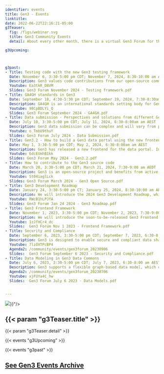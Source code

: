 ```yaml
---
identifier: events
title: Gen3 - Events
linktitle:
date: 2022-06-22T22:16:21-05:00
g3Teaser:
  fig: /figs/webinar.svg
  title: Gen3 Community Events
  detail: About every other month, there is a virtual Gen3 Forum for the community of Gen3 developers, operators, sponsors and users of Gen3 data platforms. These events aim to share information about how to set up new Gen3 instances, build a community that can help each other, and create clear paths for support from the Gen3 core development team.

g3Upcoming:



g3past:
- Title: Testing code with the new Gen3 testing framework
  Date: November 6, 3:30-5:00 pm CDT; November 7, 2024, 8:30-10:00 am AEDT
  Description: Gen3 values code contributions from our open-source community. However, the continuous integration testing available within our GitHub repositories has generally not been available to contributors external to CTDS.  This has made it difficult for contributors to assess their code changes and get them merged into the Gen3 codebase.  We will discuss in the forum the new Gen3 testing framework, which makes these tests available to anyone.  We will also discuss how contributors can create and contribute their own tests as part of their pull requests.  Speakers will include Peter Vassilatos, Director of Engineering, and Hara Juvvala, Principal Software Engineer in Test, both from the Center for Translational Data Science at the University of Chicago.
  Youtube: Ea3tkR_D8VM
  Slides: Gen3 Forum November 2024 - Testing framework.pdf
- Title: GA4GH standards in Gen3
  Date: September 18, 4:30-5:30 pm CDT; September 19, 2024, 7:30-8:30am AEST
  Description: GA4GH is an international standards setting body for Genomics and Health. Gen3 aims to follow GA4GH standards whenever possible in order to improve our interoperability with other systems and to simplify the use of a Gen3 Data Commons. Join us at our next community forum where we will provide an overview of our GA4GH compliant services and share plans for the future. Speakers will include Robert Grossman and Michael Lukowski from the University of Chicago, Center for Translational Data Science and Kyle Ellrott from the Oregon Health and Science University.
  Youtube: 98CpBDLYi_Q
  Slides: Gen3 Forum September 2024 - GA4GH.pdf
- Title: Data submission - Perspectives and solutions from different Gen3 systems
  Date: July 10, 3:30-5:00 pm CDT; July 11, 2024, 6:30-8:00am am AEST
  Description: Gen3 data submission can be complex and will vary from project to project.  The specifics will depend on the data model, data type, use of graph-model and/or metadata service, centrally managed vs user driven, and other project-specific requirements.  At this event we will hear from a range of Gen3 operators on how their projects approach the topic of data submission and how they have managed this process.
  Youtube: o_TmbU9thuY
  Slides: Gen3 Forum July 2024 - Data Submission.pdf
- Title: Gen3.2 - How to build a Gen3 data portal using the new frontend framework
  Date: May 1, 3:30-5:00 pm CDT; May 2, 2024, 6:30-8:00am am AEST
  Description: Gen3 has released a new frontend for the data portal. In this month's forum, we will walk you through the new features and capabilities and demonstrate how to configure the new frontend.  The first portion of the meeting will be led by CTDS Frontend and Visualization Manager, Craig Barnes.  Later we will hear from a team of Gen3 operators at the Oregon Health & Science University where they will share their experience of using the updated frontend.
  Youtube: 6dcEUmhB1kk
  Slides: Gen3 Forum May 2024 - Gen3.2.pdf
- Title: How to contribute to the Gen3 source code
  Date: March 20, 3:30-5:00 pm CDT; March 21, 2024, 7:30-9:00 am AEDT
  Description: Gen3 is an open-source project and benefits from active community contributions.  In this month's forum we will share an updated process for submitting external contributions to the Gen3 source code.  By following these guidelines developers will be able to understand submission requirements and it will enable the maintaining organization to efficiently review proposed contributions.
  Youtube: St04iaglLck
  Slides: Gen3 Forum March 2024 - Gen3 Open Source.pdf
- Title: Gen3 Development Roadmap
  Date: January 24, 3:30-5:00 pm CT; January 25, 2024, 8:30-10:00 am AEDT
  Description: We will introduce the 2024 Gen3 Development Roadmap, which will include known current priorities.  The first portion of the meeting will include a presentation by Robert Grossman, Director of CTDS.  The second portion will include an organized panel discussion by the Gen3 steering committee on the roadmap.  Please attend to provide your feedback and help prioritize roadmap items.
  Youtube: RWcB1hLPJfA
  Slides: Gen3 Forum Jan 24 2024 - Gen3 Roadmap.pdf
- Title: Gen3 Frontend Framework
  Date: November 1, 2023, 3:30-5:00 pm CDT; November 2, 2023, 7:30-9:00 am AEDT
  Description: We will introduce the soon-to-be-released Gen3 Frontend Framework, which is a replacement for the current Data Portal.  Improvements to the frontend will include simplifying the creation of custom content and integration of 3rd party apps as well as improving upon the performance, deployment, and maintenance of the existing system.  Craig Barnes, CTDS Visualization Manager, will speak about the upcoming release.
  Youtube: 1zJfHCr4_dc
  Slides:  Gen3 Forum Nov 1 2023 - Frontend Framework.pdf
- Title: Security and Compliance
  Date: September 6, 2023, 3:30-5:00 pm CDT; September 7, 2023, 6:30-8:00 am AEST
  Description: Gen3 is designed to enable secure and compliant data sharing and analysis for researchers around the world. However, security and compliance can be a complex topic and so we will focus our next event on security best practices.  The event will also include experiences from other Gen3 operators on setting up and maintaining a Gen3 Data Commons from a security perspective.
  Youtube: 7liOXTPcBP4
  Agenda2: /community/events/gen3forum_20230906
  Slides:  Gen3 Forum September 6 2023 - Security and Compliance.pdf
- Title: Data Modeling in Gen3 Data Commons
  Date: July 6, 2023, 3:30-5:00 pm CDT; July 7, 2023, 6:30-8:00 am AEST
  Description: Gen3 supports a flexible graph-based data model, which can be customized for a wide variety of projects and use cases.  At this community event we will hear from several data commons operators on how they have created their dictionaries and about any tools or processes they use for updating and configuring them.  
  Agenda2: /community/events/gen3forum_20230706
  Youtube: xjFUYa4C_hw
  Slides:  Gen3 Forum July 6 2023 - Data Models.pdf


---
```



<section class="g3-bg__mint">
  <div class="g3-outer-wrapper g3-flex-content g3-flex-content__reverse">
    <div class="g3-col__65 g3-flex-content g3-mb-space__padding-lg-top g3-space__margin-md-top-bottom">
      <img class="g3-img__full-width" src="{{< param "g3Teaser.fig" >}}"/>
    </div>
    <div class="g3-space__padding-lg-top g3-space__padding-lg-bottom g3-col__35">
      <div class="g3-space__wrapper-gap-left">
        <h1 class="g3-space__margin-sm-bottom">
          {{< param "g3Teaser.title" >}}
        </h1>
        <p class="g3-space__margin-sm-bottom introduction">
          {{< param "g3Teaser.detail" >}}
        </p>
      </div>
    </div>
  </div>
</section>

<!--
<section class="g3-space__padding-sm-top g3-space__padding-sm-bottom">
    <div class="g3-inner-wrapper">
        <h2>Upcoming Events</h2>
    </div>
</section>
-->

{{< events "g3Upcoming" >}}

<section class="g3-space__padding-sm-top g3-space__padding-sm-bottom">
    <div class="g3-inner-wrapper">
    </div>
</section>

{{< events "g3past" >}}


<section class="g3-space__padding-sm-top g3-space__padding-sm-bottom">
    <div class="g3-inner-wrapper">
        <a href="/community/events_archived"><h2>See Gen3 Events Archive</h2></a>
</section>
